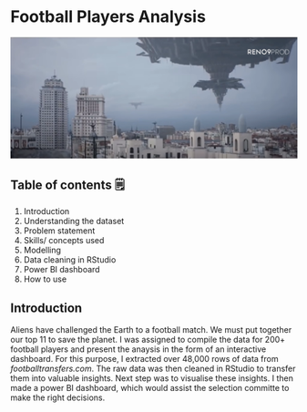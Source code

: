 # Football Players Analysis

![](mainpage.png)

## Table of contents 🗒️
1. Introduction
2. Understanding the dataset
3. Problem statement
4. Skills/ concepts used
5. Modelling
6. Data cleaning in RStudio
7. Power BI dashboard
8. How to use

## Introduction
Aliens have challenged the Earth to a football match. We must put together our top 11 to save the planet. I was assigned to compile the data for 200+ football players and present the anaysis in the form of an interactive dashboard.
For this purpose, I extracted over 48,000 rows of data from _footballtransfers.com_. The raw data was then cleaned in RStudio to transfer them into valuable insights. Next step was to visualise these insights. I then made a power BI dashboard, which would assist
the selection committe to make the right decisions.


